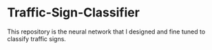 # Traffic-Sign-Classifier
This repository is the neural network that I designed and fine tuned to classify traffic signs. 
